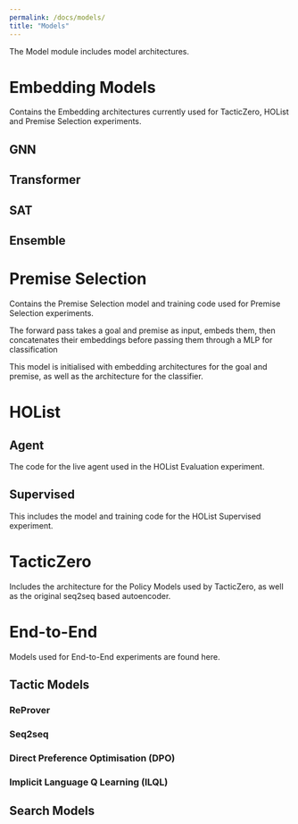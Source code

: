 ```yaml
---
permalink: /docs/models/
title: "Models"
---
```


The Model module includes model architectures.

# Embedding Models
Contains the Embedding architectures currently used for TacticZero, HOList and Premise Selection experiments.

## GNN

## Transformer

## SAT

## Ensemble

# Premise Selection
Contains the Premise Selection model and training code used for Premise Selection experiments.

The forward pass takes a goal and premise as input, embeds them, then concatenates their
embeddings before passing them through a MLP for classification

This model is initialised with embedding architectures for the goal and premise, as well as the architecture for the classifier.

# HOList
## Agent
The code for the live agent used in the HOList Evaluation experiment.
## Supervised
This includes the model and training code for the HOList Supervised experiment. 

# TacticZero
Includes the architecture for the Policy Models used by TacticZero, as well as the original seq2seq based autoencoder.

# End-to-End
Models used for End-to-End experiments are found here. 

## Tactic Models
### ReProver

### Seq2seq

### Direct Preference Optimisation (DPO)

### Implicit Language Q Learning (ILQL)

## Search Models

